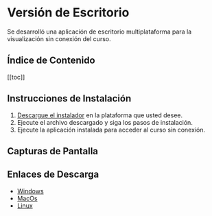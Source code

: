 # Versión de Escritorio

Se desarrolló una aplicación de escritorio multiplataforma para la visualización sin conexión
del curso.

## Índice de Contenido

[[toc]]

## Instrucciones de Instalación

1. [Descargue el instalador](#enlaces-de-descarga) en la plataforma que usted desee.
1. Ejecute el archivo descargado y siga los pasos de instalación.
1. Ejecute la aplicación instalada para acceder al curso sin conexión.

## Capturas de Pantalla

## Enlaces de Descarga

- [Windows]()
- [MacOs]()
- [Linux]()
